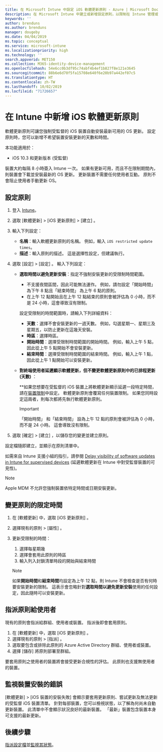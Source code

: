 ```yaml
---
title: 在 Microsoft Intune 中設定 iOS 軟體更新原則 - Azure | Microsoft Docs
description: 在 Microsoft Intune 中建立或新增設定原則，以限制在 Intune 管理或監督的 iOS 裝置上自動安裝軟體更新的時間。 您可以選擇未安裝更新的日期與時間。 您也可以將此原則指派給群組、使用者或裝置，並檢查是否有任何安裝失敗。
keywords: ''
author: brenduns
ms.author: brenduns
manager: dougeby
ms.date: 04/04/2019
ms.topic: conceptual
ms.service: microsoft-intune
ms.localizationpriority: high
ms.technology: ''
search.appverid: MET150
ms.collection: M365-identity-device-management
ms.openlocfilehash: 54e6cc0b3df95c74abf4b4ef1b827f8e121e3645
ms.sourcegitcommit: 88b6e6d70f5fa15708e640f6e20b97a442ef07c5
ms.translationtype: HT
ms.contentlocale: zh-TW
ms.lasthandoff: 10/02/2019
ms.locfileid: "71726657"
---
```

# <a name="add-ios-software-update-policies-in-intune"></a>在 Intune 中新增 iOS 軟體更新原則

軟體更新原則可讓您強制受監督的 iOS 裝置自動安裝最新可用的 OS 更新。 設定原則時，您可以新增不希望裝置安裝更新的天數和時間。

本功能適用於：

- iOS 10.3 和更新版本 (受監督)

裝置大約每隔 8 小時簽入 Intune 一次。 如果有更新可用，而且不在限制期間內，則裝置會下載並安裝最新的 OS 更新。 更新裝置不需要任何使用者互動。 原則不會阻止使用者手動更新 OS。

## <a name="configure-the-policy"></a>設定原則

1. 登入 [Intune](https://go.microsoft.com/fwlink/?linkid=2090973)。
2. 選取 [軟體更新]   > [iOS 更新原則]   > [建立]  。
3. 輸入下列設定：

    - **名稱**：輸入軟體更新原則的名稱。 例如，輸入 `iOS restricted update times`。
    - **描述**：輸入原則的描述。 這是選擇性設定，但建議執行。

4. 選取 [設定] > [設定]  。 輸入下列設定：

    - **選取時間以避免更新安裝**：指定不強制安裝更新的受限制時間範圍。
      - 不支援夜間區間，因此可能無法運作。 例如，請勿設定「開始時間」  為下午 8 點且「結束時間」  為上午 6 點的原則。
      - 在上午 12 點開始且在上午 12 點結束的原則會被評估為 0 小時，而不是 24 小時，這會導致沒有限制。

      設定受限制的時間範圍時，請輸入下列詳細資料：

      - **天數**：選擇不會安裝更新的一週天數。 例如，勾選星期一、星期三及星期五，以防止更新在這幾天安裝。
      - **時區**：選擇時區。
      - **開始時間**：選擇受限制時間範圍的開始時間。 例如，輸入上午 5 點，因此從上午 5 點開始不會安裝更新。
      - **結束時間**：選擇受限制時間範圍的結束時間。 例如，輸入上午 1 點，因此從上午 1 點開始可以安裝更新。

    - **對終端使用者延遲顯示軟體更新，但不變更軟體更新原則中的已排程更新 (天數)** ： 

      **如果您想要在受監督的 iOS 裝置上將軟體更新顯示延遲一段特定時間，請在[裝置限制](../configuration/device-restrictions-ios.md#general)中設定。 軟體更新原則會覆寫任何裝置限制。 如果您同時設定這兩者，則每次都將先執行軟體更新原則。

      > [!IMPORTANT]  
      > 「開始時間」  和「結束時間」  設為上午 12 點的原則會被評估為 0 小時，而不是 24 小時。 這會導致沒有限制。  

5. 選取 [確定]   > [建立]  ，以儲存您的變更並建立原則。

設定檔隨即建立，並顯示在原則清單中。

如需來自 Intune 支援小組的指引，請參閱 [Delay visibility of software updates in Intune for supervised devices](https://techcommunity.microsoft.com/t5/Intune-Customer-Success/Delaying-visibility-of-software-updates-in-Intune-for-supervised/ba-p/345753) (延遲軟體更新在 Intune 中對受監督裝置的可見性)。

> [!NOTE]
> Apple MDM 不允許您強制裝置依特定時間或日期安裝更新。

## <a name="change-the-restricted-times-for-the-policy"></a>變更原則的限定時間

1. 在 [軟體更新]  中，選取 [iOS 更新原則]  。
2. 選擇現有的原則 > [屬性]  。
3. 更新受限制的時間：

    1. 選擇每星期幾
    2. 選擇會套用此原則的時區
    3. 輸入列入封鎖清單時段的開始與結束時間

    > [!NOTE]
    > 如果**開始時間**和**結束時間**均設定為上午 12 點，則 Intune 不會檢查是否有何時要安裝更新的限制。 這表示會忽略針對**選取時間以避免更新安裝**使用的任何設定，因此隨時可以安裝更新。  

## <a name="assign-the-policy-to-users"></a>指派原則給使用者

現有的原則會指派給群組、使用者或裝置。 指派後即會套用原則。

1. 在 [軟體更新]  中，選取 [iOS 更新原則]  。
2. 選擇現有的原則 > [指派]  。
3. 選取要包含或排除此原則的 Azure Active Directory 群組、使用者或裝置。
4. 選擇 [儲存]  將原則部署至群組。

要套用原則之使用者的裝置將會接受更新合規性的評估。 此原則也支援無使用者的裝置。

## <a name="monitor-device-installation-failures"></a>監視裝置安裝的錯誤
<!-- 1352223 -->
[軟體更新]   > [iOS 裝置的安裝失敗]  會顯示要套用更新原則、嘗試更新及無法更新的受監督 iOS 裝置清單。 針對每部裝置，您可以檢視狀態，以了解為何尚未自動更新裝置。 此清單中不會顯示狀況良好的最新裝置。 「最新」裝置包含裝置本身可支援的最新更新。

## <a name="next-steps"></a>後續步驟

[指派設定檔](../configuration/device-profile-assign.md)並[監視其狀態](../configuration/device-profile-monitor.md)。
